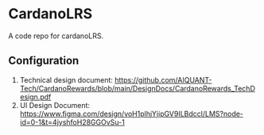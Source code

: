 # CardanoLRS
A code repo for cardanoLRS.

Configuration
--------------------------------------------------------------------------------------------------------------------

1. Technical design document: https://github.com/AIQUANT-Tech/CardanoRewards/blob/main/DesignDocs/CardanoRewards_TechDesign.pdf
2. UI Design Document: https://www.figma.com/design/voH1plhjYjipGV9ILBdccl/LMS?node-id=0-1&t=4jyshfoH28GGOvSu-1
